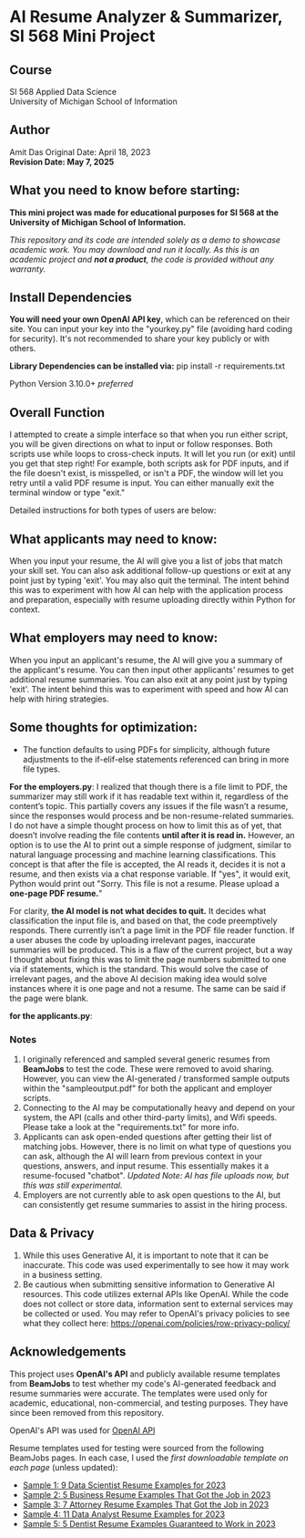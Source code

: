 # AI Resume Analyzer & Summarizer, SI 568 Mini Project

## Course
SI 568 Applied Data Science  
University of Michigan School of Information  

## Author
Amit Das 
Original Date: April 18, 2023  
**Revision Date: May 7, 2025**

## What you need to know before starting:
**This mini project was made for educational purposes for SI 568 at the University of Michigan School of Information.**

*This repository and its code are intended solely as a demo to showcase academic work. You may download and run it locally. As this is an academic project and **not a product**, the code is provided without any warranty.*

## Install Dependencies 
**You will need your own OpenAI API key**, which can be referenced on their site. You can input your key into the "yourkey.py" file (avoiding hard coding for security). It's not recommended to share your key publicly or with others.

**Library Dependencies can be installed via:**
pip install -r requirements.txt

Python Version 3.10.0+ *preferred*

## Overall Function
I attempted to create a simple interface so that when you run either script, you will be given directions on what to input or follow responses. Both scripts use while loops to cross-check inputs. It will let you run (or exit) until you get that step right! For example, both scripts ask for PDF inputs, and if the file doesn't exist, is misspelled, or isn't a PDF, the window will let you retry until a valid PDF resume is input. You can either manually exit the terminal window or type "exit."

Detailed instructions for both types of users are below:

## What applicants may need to know:
When you input your resume, the AI will give you a list of jobs that match your skill set. You can also ask additional follow-up questions or exit at any point just by typing 'exit'. You may also quit the terminal. The intent behind this was to experiment with how AI can help with the application process and preparation, especially with resume uploading directly within Python for context. 

## What employers may need to know:
When you input an applicant's resume, the AI will give you a summary of the applicant's resume. You can then input other applicants' resumes to get additional resume summaries. You can also exit at any point just by typing 'exit'. The intent behind this was to experiment with speed and how AI can help with hiring strategies.

## Some thoughts for optimization:
- The function defaults to using PDFs for simplicity, although future adjustments to the if-elif-else statements referenced can bring in more file types.
  
**For the employers.py**: I realized that though there is a file limit to PDF, the summarizer may still work if it has readable text within it, regardless of the content’s topic. This partially covers any issues if the file wasn’t a resume, since the responses would process and be non-resume-related summaries. I do not have a simple thought process on how to limit this as of yet, that doesn’t involve reading the file contents **until after it is read in.** However, an option is to use the AI to print out a simple response of judgment, similar to natural language processing and machine learning classifications. This concept is that after the file is accepted, the AI reads it, decides it is not a resume, and then exists via a chat response variable. If "yes", it would exit, Python would print out "Sorry. This file is not a resume. Please upload a **one-page PDF resume.**"

For clarity, **the AI model is not what decides to quit.** It decides what classification the input file is, and based on that, the code preemptively responds. There currently isn’t a page limit in the PDF file reader function. If a user abuses the code by uploading irrelevant pages, inaccurate summaries will be produced. This is a flaw of the current project, but a way I thought about fixing this was to limit the page numbers submitted to one via if statements, which is the standard. This would solve the case of irrelevant pages, and the above AI decision making idea would solve instances where it is one page and not a resume. The same can be said if the page were blank.

**for the applicants.py**:

### Notes
1. I originally referenced and sampled several generic resumes from **BeamJobs** to test the code. These were removed to avoid sharing. However, you can view the AI-generated / transformed sample outputs within the "sampleoutput.pdf" for both the applicant and employer scripts.
1. Connecting to the AI may be computationally heavy and depend on your system, the API (calls and other third-party limits), and Wifi speeds. Please take a look at the "requirements.txt" for more info.
1. Applicants can ask open-ended questions after getting their list of matching jobs. However, there is no limit on what type of questions you can ask, although the AI will learn from previous context in your questions, answers, and input resume. This essentially makes it a resume-focused "chatbot". *Updated Note: AI has file uploads now, but this was still experimental.*
1. Employers are not currently able to ask open questions to the AI, but can consistently get resume summaries to assist in the hiring process.

## Data & Privacy
1. While this uses Generative AI, it is important to note that it can be inaccurate. This code was used experimentally to see how it may work in a business setting.
1. Be cautious when submitting sensitive information to Generative AI resources. This code utilizes external APIs like OpenAI. While the code does not collect or store data, information sent to external services may be collected or used. You may refer to OpenAI's privacy policies to see what they collect here: https://openai.com/policies/row-privacy-policy/

## Acknowledgements

This project uses **OpenAI's API** and publicly available resume templates from **BeamJobs** to test whether my code's AI-generated feedback and resume summaries were accurate. The templates were used only for academic, educational, non-commercial, and testing purposes. They have since been removed from this repository.

OpenAI's API was used for
[OpenAI API](https://openai.com/api/)

Resume templates used for testing were sourced from the following BeamJobs pages. In each case, I used the *first downloadable template on each page* (unless updated):

- [Sample 1: 9 Data Scientist Resume Examples for 2023](https://www.beamjobs.com/resumes/data-science-resume-example-guide)
- [Sample 2: 5 Business Resume Examples That Got the Job in 2023](https://www.beamjobs.com/resumes/business-resume-examples)
- [Sample 3: 7 Attorney Resume Examples That Got the Job in 2023](https://www.beamjobs.com/resumes/attorney-resume-examples)
- [Sample 4: 11 Data Analyst Resume Examples for 2023](https://www.beamjobs.com/resumes/data-analyst-resume-examples#writing-your-data-analyst-resume)
- [Sample 5: 5 Dentist Resume Examples Guaranteed to Work in 2023](https://www.beamjobs.com/resumes/dentist-resume-examples)

